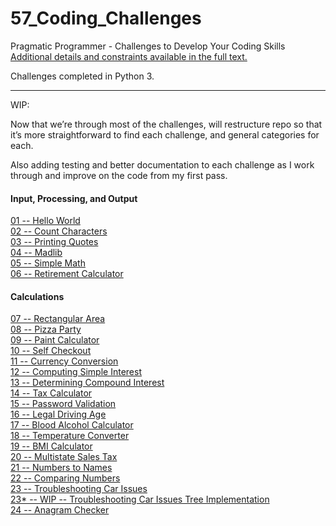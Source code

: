 # 57_Coding_Challenges
Pragmatic Programmer - Challenges to Develop Your Coding Skills  
[Additional details and constraints available in the full text.](https://www.amazon.com/Exercises-Programmers-Challenges-Develop-Coding/dp/1680501224)

Challenges completed in Python 3.

*****

WIP:

Now that we’re through most of the challenges, will restructure repo so that it’s more straightforward to find each challenge, and general categories for each.  

Also adding testing and better documentation to each challenge as I work through and improve on the code from my first pass.

#### Input, Processing, and Output
[01 -- Hello World](https://github.com/andrew-rietz/57_Coding_Challenges/tree/master/challenges/c01_HelloWorld)  
[02 -- Count Characters](https://github.com/andrew-rietz/57_Coding_Challenges/tree/master/challenges/c02_CountCharacters)  
[03 -- Printing Quotes](https://github.com/andrew-rietz/57_Coding_Challenges/tree/master/challenges/c03_PrintingQuotes)  
[04 -- Madlib](https://github.com/andrew-rietz/57_Coding_Challenges/tree/master/challenges/c04_MadLib)  
[05 -- Simple Math](https://github.com/andrew-rietz/57_Coding_Challenges/tree/master/challenges/c05_SimpleMath)  
[06 -- Retirement Calculator](https://github.com/andrew-rietz/57_Coding_Challenges/tree/master/challenges/c06_RetirementCalculator)  

#### Calculations
[07 -- Rectangular Area](https://github.com/andrew-rietz/57_Coding_Challenges/tree/master/challenges/c07_RectangularArea)  
[08 -- Pizza Party](https://github.com/andrew-rietz/57_Coding_Challenges/tree/master/challenges/c08_PizzaParty)  
[09 -- Paint Calculator](https://github.com/andrew-rietz/57_Coding_Challenges/tree/master/challenges/c09_PaintCalc)  
[10 -- Self Checkout](https://github.com/andrew-rietz/57_Coding_Challenges/tree/master/challenges/c10_SelfCheckout)  
[11 -- Currency Conversion](https://github.com/andrew-rietz/57_Coding_Challenges/tree/master/challenges/c11_CurrencyConversion)  
[12 -- Computing Simple Interest](https://github.com/andrew-rietz/57_Coding_Challenges/tree/master/challenges/c12_ComputingSimpleInterest)  
[13 -- Determining Compound Interest](https://github.com/andrew-rietz/57_Coding_Challenges/tree/master/challenges/c13_DeterminingCompoundInterest)  
[14 -- Tax Calculator](https://github.com/andrew-rietz/57_Coding_Challenges/tree/master/challenges/c14_TaxCalculator)  
[15 -- Password Validation](https://github.com/andrew-rietz/57_Coding_Challenges/tree/master/challenges/c15_PasswordValidation)  
[16 -- Legal Driving Age](https://github.com/andrew-rietz/57_Coding_Challenges/tree/master/challenges/c16_LegalDrivingAge)  
[17 -- Blood Alcohol Calculator](https://github.com/andrew-rietz/57_Coding_Challenges/tree/master/challenges/c17_BloodAlcoholCalculator)  
[18 -- Temperature Converter](https://github.com/andrew-rietz/57_Coding_Challenges/tree/master/challenges/c18_TemperatureConverter)  
[19 -- BMI Calculator](https://github.com/andrew-rietz/57_Coding_Challenges/tree/master/challenges/c19_BMICalculator)  
[20 -- Multistate Sales Tax](https://github.com/andrew-rietz/57_Coding_Challenges/tree/master/challenges/c20_MultistateSalesTax)  
[21 -- Numbers to Names](https://github.com/andrew-rietz/57_Coding_Challenges/tree/master/challenges/c21_NumbersToNames)  
[22 -- Comparing Numbers](https://github.com/andrew-rietz/57_Coding_Challenges/tree/master/challenges/c22_ComparingNumbers)  
[23 -- Troubleshooting Car Issues](https://github.com/andrew-rietz/57_Coding_Challenges/tree/master/challenges/c23_TroubleshootingCarIssues)  
[23* -- WIP -- Troubleshooting Car Issues Tree Implementation](https://github.com/andrew-rietz/57_Coding_Challenges/tree/master/challenges/c23_TroubleshootingCarIssues_TreeImplementation)  
[24 -- Anagram Checker](https://github.com/andrew-rietz/57_Coding_Challenges/tree/master/challenges/c24_AnagramChecker)  
